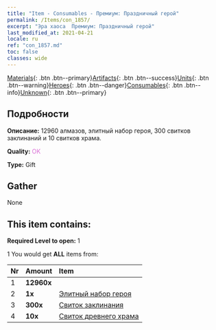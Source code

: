 ```yaml
---
title: "Item - Consumables - Премиум: Праздничный герой"
permalink: /Items/con_1857/
excerpt: "Эра хаоса  Премиум: Праздничный герой"
last_modified_at: 2021-04-21
locale: ru
ref: "con_1857.md"
toc: false
classes: wide
---
```

 [Materials](/ru/Items/){: .btn .btn--primary}[Artifacts](/ru/Items/Artifacts/){: .btn .btn--success}[Units](/ru/Items/Units/){: .btn .btn--warning}[Heroes](/ru/Items/Heroes/){: .btn .btn--danger}[Consumables](/ru/Items/Consumables/){: .btn .btn--info}[Unknown](/ru/Items/Unknown/){: .btn .btn--primary}

## Подробности
 **Описание:** 12960 алмазов, элитный набор героя, 300 свитков заклинаний и 10 свитков храма.

 **Quality:** <span style="color: #DA70D6">OK</span>

 **Type:** Gift

## Gather

  None

## This item contains:

 **Required Level to open:** 1

 1 You would get **ALL** items  from:

  | Nr | Amount |     Item    |
  |:---|:-------|:------------|
  | 1 |  **12960x** | <i class="fas fa-gem"/> |  | 
  | 2 |  **1x** | [Элитный набор героя](/ru/Items/con_1811/) |  | 
  | 3 |  **300x** | [Свиток заклинания](/ru/Items/con_694/) |  | 
  | 4 |  **10x** | [Свиток древнего храма](/ru/Items/con_697/) |  | 
